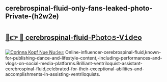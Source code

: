 ## cerebrospinal-fluid-only-fans​-leaked-photo​-Private-(h2w2e)


# <h2><a href="https://mediaupload.pro?title=cerebrospinal-fluid&ref=git">🔗👉 🔴 cerebrospinal-fluid-P𝚑ot𝚘𝚜-V𝚒d𝚎o</a></h2>

[![Corinna Kopf Nue Nu𝚍e𝚜](https://i.imgur.com/0qMVB7G.gif)](https://mediaupload.pro?title=cerebrospinal-fluid&ref=git)
Online-influencer-cerebrospinal-fluid,known-for-publishing-dance-and-lifestyle-content,-including-performances-and-vlogs-on-social-media-platforms.Brilliant-ventriloquist-assistant-cerebrospinal-fluid,celebrated-for-their-exceptional-abilities-and-accomplishments-in-assisting-ventriloquists.  